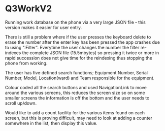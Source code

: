 # Q3WorkV2

Running work database on the phone via a very large JSON file - this version makes it easier for user entry.

There is still a problem where if the user presses the keyboard delete to erase the number after the enter key has been pressed the app crashes due to using ".Filter".  Everytime the user changes the number the filter re-indexes the complete JSON file (15.5mbytes) so pressing it twice or more in rapid succession does not give time for the reindexing thus stopping the phone from working.

The user has five defined search functions; Equipment Number, Serial Number, Model, Location(ward) and Team responsible for the equipment.

Colour coded all the search buttons and used NavigationLink to move around the various screens, this reduces the screen size so on some smaller screens the information is off the bottom and the user needs to scroll up/down.

Would like to add a count facility for the various items found on each screen, but this is proving difficult, may need to look at adding a counter somewhere in the list, then display this value.
